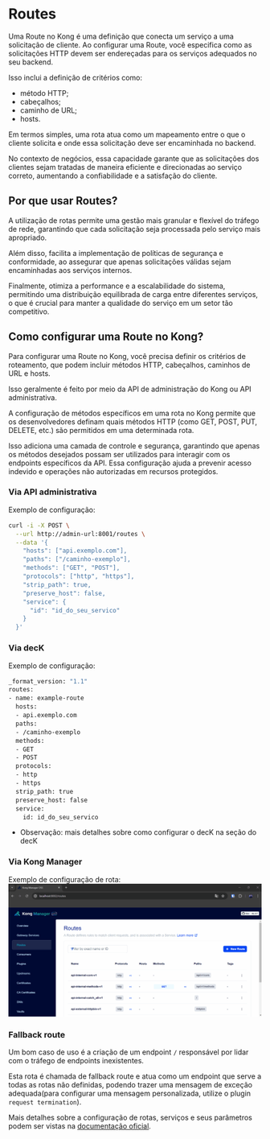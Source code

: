 # Routes

Uma Route no Kong é uma definição que conecta um serviço a uma solicitação de cliente. Ao configurar uma Route, você especifica como as solicitações HTTP devem ser endereçadas para os serviços adequados no seu backend.

Isso inclui a definição de critérios como:

- método HTTP;
- cabeçalhos;
- caminho de URL;
- hosts.

Em termos simples, uma rota atua como um mapeamento entre o que o cliente solicita e onde essa solicitação deve ser encaminhada no backend.

No contexto de negócios, essa capacidade garante que as solicitações dos clientes sejam tratadas de maneira eficiente e direcionadas ao serviço correto, aumentando a confiabilidade e a satisfação do cliente.

## Por que usar Routes?

A utilização de rotas permite uma gestão mais granular e flexível do tráfego de rede, garantindo que cada solicitação seja processada pelo serviço mais apropriado.

Além disso, facilita a implementação de políticas de segurança e conformidade, ao assegurar que apenas solicitações válidas sejam encaminhadas aos serviços internos.

Finalmente, otimiza a performance e a escalabilidade do sistema, permitindo uma distribuição equilibrada de carga entre diferentes serviços, o que é crucial para manter a qualidade do serviço em um setor tão competitivo.

## Como configurar uma Route no Kong?

Para configurar uma Route no Kong, você precisa definir os critérios de roteamento, que podem incluir métodos HTTP, cabeçalhos, caminhos de URL e hosts.

Isso geralmente é feito por meio da API de administração do Kong ou API administrativa.

A configuração de métodos específicos em uma rota no Kong permite que os desenvolvedores definam quais métodos HTTP (como GET, POST, PUT, DELETE, etc.) são permitidos em uma determinada rota.

Isso adiciona uma camada de controle e segurança, garantindo que apenas os métodos desejados possam ser utilizados para interagir com os endpoints específicos da API. Essa configuração ajuda a prevenir acesso indevido e operações não autorizadas em recursos protegidos.

### Via API administrativa

Exemplo de configuração:

```bash
curl -i -X POST \
  --url http://admin-url:8001/routes \
  --data '{
    "hosts": ["api.exemplo.com"],
    "paths": ["/caminho-exemplo"],
    "methods": ["GET", "POST"],
    "protocols": ["http", "https"],
    "strip_path": true,
    "preserve_host": false,
    "service": {
      "id": "id_do_seu_servico"
    }
  }'
```

### Via decK

Exemplo de configuração:

```bash
_format_version: "1.1"
routes:
- name: example-route
  hosts:
  - api.exemplo.com
  paths:
  - /caminho-exemplo
  methods:
  - GET
  - POST
  protocols:
  - http
  - https
  strip_path: true
  preserve_host: false
  service:
    id: id_do_seu_servico
```

- Observação: mais detalhes sobre como configurar o decK na seção do decK

### Via Kong Manager

Exemplo de configuração de rota:
![Routes](assets/gifs/kong/capacities/routes.gif)

### Fallback route

Um bom caso de uso é a criação de um endpoint `/` responsável por lidar com o tráfego de endpoints inexistentes.

Esta rota é chamada de fallback route e atua como um endpoint que serve a todas as rotas não definidas, podendo trazer uma mensagem de exceção adequada(para configurar uma mensagem personalizada, utilize o plugin `request termination`).

Mais detalhes sobre a configuração de rotas, serviços e seus parâmetros podem ser vistas na [documentação oficial](https://docs.konghq.com/gateway/latest/get-started/services-and-routes/).
